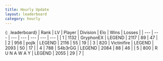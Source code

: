 ```yaml
---
title: Hourly Update
layout: leaderboard
category: hourly
---
```


{: .leaderboard}
| Rank | LV | Player | Division | Elo | Wins | Losses |
| --- | --- | --- | --- | --- | --- | --- |
| <span data-change="0">1</span> | 1132 | <span title="ID: 315148">GryphonEX</span> | LEGEND | <span data-change="0">2117</span> | <span data-change="0">89</span> | <span data-change="0">47</span> |
| <span data-change="0">2</span> | 956 | <span title="ID: 4783">pojlk</span> | LEGEND | <span data-change="0">2116</span> | <span data-change="0">55</span> | <span data-change="0">19</span> |
| <span data-change="0">3</span> | 820 | <span title="ID: 112242">Victinifire</span> | LEGEND | <span data-change="0">2093</span> | <span data-change="0">50</span> | <span data-change="0">17</span> |
| <span data-change="0">4</span> | 788 | <span title="ID: 166888">S4b3rGG</span> | LEGEND | <span data-change="0">2084</span> | <span data-change="0">88</span> | <span data-change="0">46</span> |
| <span data-change="0">5</span> | 800 | <span title="ID: 66144">R U N A W A Y</span> | LEGEND | <span data-change="-9">2055</span> | <span data-change="1">29</span> | <span data-change="1">7</span> |